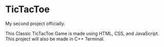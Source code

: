 # TicTacToe
My second project officially.

This Classic TicTacToe Game is made using HTML, CSS, and JavaScript.
This project will also be made in C++ Terminal.